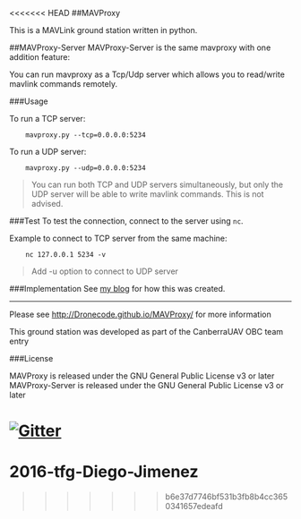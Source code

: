 <<<<<<< HEAD
##MAVProxy

This is a MAVLink ground station written in python. 

##MAVProxy-Server
MAVProxy-Server is the same mavproxy with one addition feature:

You can run mavproxy as a Tcp/Udp server which allows you to read/write mavlink commands remotely.

###Usage 

To run a TCP server:

```
	mavproxy.py --tcp=0.0.0.0:5234	
```

To run a UDP server:

```
	mavproxy.py --udp=0.0.0.0:5234
```

>You can run both TCP and UDP servers simultaneously, but only the UDP server will be able to write mavlink commands. This is not advised.

###Test
To test the connection, connect to the server using `nc`.

Example to connect to TCP server from the same machine:

```
	nc 127.0.0.1 5234 -v
```

> Add -u option to connect to UDP server

###Implementation
See [my blog](http://nasa.z-proj.com/mavproxy-server-implementation) for how this was created.

----

Please see http://Dronecode.github.io/MAVProxy/ for more information

This ground station was developed as part of the CanberraUAV OBC team
entry

###License

MAVProxy is released under the GNU General Public License v3 or later
MAVProxy-Server is released under the GNU General Public License v3 or later

[![Gitter](https://badges.gitter.im/Join%20Chat.svg)](https://gitter.im/Dronecode/MAVProxy?utm_source=badge&utm_medium=badge&utm_campaign=pr-badge&utm_content=badge)
=======
# 2016-tfg-Diego-Jimenez
>>>>>>> b6e37d7746bf531b3fb8b4cc3650341657edeafd
